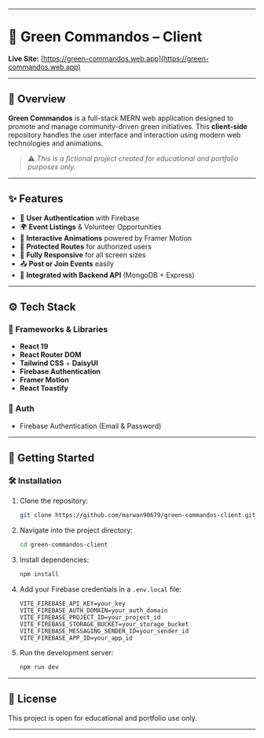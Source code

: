 
---

# 🌿 Green Commandos – Client

**Live Site:** [https://green-commandos.web.app](https://green-commandos.web.app)

---

## 📌 Overview

**Green Commandos** is a full-stack MERN web application designed to promote and manage community-driven green initiatives. This **client-side** repository handles the user interface and interaction using modern web technologies and animations.

> ⚠️ *This is a fictional project created for educational and portfolio purposes only.*

---

## ✨ Features

* 🧾 **User Authentication** with Firebase
* 🌍 **Event Listings** & Volunteer Opportunities
* 🎉 **Interactive Animations** powered by Framer Motion
* 🔐 **Protected Routes** for authorized users
* 📱 **Fully Responsive** for all screen sizes
* 📤 **Post or Join Events** easily
* 🔄 **Integrated with Backend API** (MongoDB + Express)

---

## ⚙️ Tech Stack

### 🔗 Frameworks & Libraries

* **React 19**
* **React Router DOM**
* **Tailwind CSS** + **DaisyUI**
* **Firebase Authentication**
* **Framer Motion**
* **React Toastify**

### 🔐 Auth

* Firebase Authentication (Email & Password)

---

## 🚀 Getting Started

### 🛠 Installation

1. Clone the repository:

   ```bash
   git clone https://github.com/marwan90679/green-commandos-client.git
   ```

2. Navigate into the project directory:

   ```bash
   cd green-commandos-client
   ```

3. Install dependencies:

   ```bash
   npm install
   ```

4. Add your Firebase credentials in a `.env.local` file:

   ```env
   VITE_FIREBASE_API_KEY=your_key
   VITE_FIREBASE_AUTH_DOMAIN=your_auth_domain
   VITE_FIREBASE_PROJECT_ID=your_project_id
   VITE_FIREBASE_STORAGE_BUCKET=your_storage_bucket
   VITE_FIREBASE_MESSAGING_SENDER_ID=your_sender_id
   VITE_FIREBASE_APP_ID=your_app_id
   ```

5. Run the development server:

   ```bash
   npm run dev
   ```

---

## 📝 License

This project is open for educational and portfolio use only.

---


